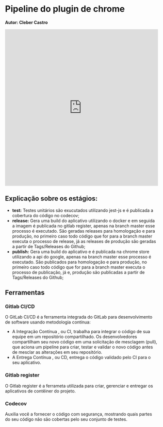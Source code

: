 # Pipeline do plugin de chrome

**Autor: Cleber Castro**

<iframe frameborder="0" style="width:100%;height:516px;" src="https://www.draw.io/?lightbox=1&highlight=0000ff&edit=_blank&layers=1&nav=1&title=pipeline%20plugin#Uhttps%3A%2F%2Fdrive.google.com%2Fuc%3Fid%3D1MIYlyS-hRLhXL6E_QW0VN7YmHnUUDcga%26export%3Ddownload"></iframe>

## Explicação sobre os estágios:

* **test:** Testes unitários são exucutados utilizando jest-js e é publicada a cobertura do código no codecov;
* **release:** Gera uma build do aplicativo utilizando o docker e em seguida a imagem é publicada no gitlab register, apenas na branch master esse processo é executado. São geradas releases para homologação e para produção, no primeiro caso todo código que for para a branch master executa o processo de release, já as releases de produção são geradas a partir de Tags/Releases do Github;
* **publish:** Gera uma build do aplicativo e é publicada na chrome store utilizando a api do google, apenas na branch master esse processo é executado. São publicados para homologação e para produção, no primeiro caso todo código que for para a branch master executa o processo de publicação, já e, produção são publicadas a partir de Tags/Releases do Github;

## Ferramentas

### Gitlab CI/CD

O GitLab CI/CD é a ferramenta integrada do GitLab para desenvolvimento de software usando metodologia contínua:

* A Integração Contínua , ou CI, trabalha para integrar o código de sua equipe em um repositório compartilhado. Os desenvolvedores compartilham seu novo código em uma solicitação de mesclagem (pull), que aciona um pipeline para criar, testar e validar o novo código antes de mesclar as alterações em seu repositório.
* A Entrega Contínua , ou CD, entrega o código validado pelo CI para o seu aplicativo.

### Gitlab register

O Gitlab register é a ferrameta utilizada para criar, gerenciar e entregar os aplicativos de contêiner do projeto.

### Codecov

Auxilia você a fornecer o código com segurança, mostrando quais partes do seu código não são cobertas pelo seu conjunto de testes.
